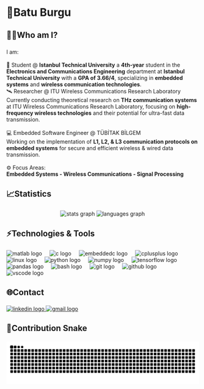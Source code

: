<h1 align="left">👋Batu Burgu</h1>

###

<h2 align="left">🙋‍♂️Who am I?</h2>

###

<p align="left">
  I am: <br><br>
  📖 Student @ <strong>Istanbul Technical University</strong>
  a <strong>4th-year</strong> student in the <strong>Electronics and Communications Engineering</strong> department at <strong>Istanbul Technical University</strong> with a <strong>GPA of 3.66/4</strong>, specializing in <strong>embedded systems</strong> and <strong>wireless communication technologies</strong>. <br>
  🛰 Researcher @ ITU Wireless Communications Research Laboratory<br>
  Currently conducting theoretical research on <strong>THz communication systems</strong> at ITU Wireless Communications Research Laboratory, focusing on <strong>high-frequency wireless technologies</strong> and their potential for ultra-fast data transmission.<br><br>
  💻 Embedded Software Engineer @ TÜBİTAK BİLGEM<br>
  Working on the implementation of <strong>L1, L2, & L3 communication protocols on embedded systems</strong> for secure and efficient wireless & wired data transmission.<br><br>
  ⚙️ Focus Areas:<br>
  <strong>Embedded Systems - Wireless Communications - Signal Processing</strong>
</p>


###

<h2 align="left">📈Statistics</h2>

###

<div align="center">
  <img src="https://github-readme-stats.vercel.app/api?username=batuburgu&hide_title=false&hide_rank=false&show_icons=true&include_all_commits=true&count_private=true&disable_animations=false&theme=dracula&locale=en&hide_border=false&order=1" height="150" alt="stats graph"  />
  <img src="https://github-readme-stats.vercel.app/api/top-langs?username=batuburgu&locale=en&hide_title=false&layout=compact&card_width=320&langs_count=5&theme=dracula&hide_border=false&order=2" height="150" alt="languages graph"  />
</div>

###

<h2 align="left">⚡Technologies & Tools</h2>

###

<div align="left">
  <img src="https://cdn.jsdelivr.net/gh/devicons/devicon/icons/matlab/matlab-original.svg" height="40" alt="matlab logo"  />
  <img width="12" />
  <img src="https://cdn.jsdelivr.net/gh/devicons/devicon/icons/c/c-original.svg" height="40" alt="c logo"  />
  <img width="12" />
  <img src="https://cdn.jsdelivr.net/gh/devicons/devicon/icons/embeddedc/embeddedc-original.svg" height="40" alt="embeddedc logo"  />
  <img width="12" />
  <img src="https://cdn.jsdelivr.net/gh/devicons/devicon/icons/cplusplus/cplusplus-original.svg" height="40" alt="cplusplus logo"  />
  <img width="12" />
  <img src="https://cdn.jsdelivr.net/gh/devicons/devicon/icons/linux/linux-original.svg" height="40" alt="linux logo"  />
  <img width="12" />
  <img src="https://cdn.jsdelivr.net/gh/devicons/devicon/icons/python/python-original.svg" height="40" alt="python logo"  />
  <img width="12" />
  <img src="https://cdn.jsdelivr.net/gh/devicons/devicon/icons/numpy/numpy-original.svg" height="40" alt="numpy logo"  />
  <img width="12" />
  <img src="https://cdn.jsdelivr.net/gh/devicons/devicon/icons/tensorflow/tensorflow-original.svg" height="40" alt="tensorflow logo"  />
  <img width="12" />
  <img src="https://cdn.jsdelivr.net/gh/devicons/devicon/icons/pandas/pandas-original.svg" height="40" alt="pandas logo"  />
  <img width="12" />
  <img src="https://cdn.jsdelivr.net/gh/devicons/devicon/icons/bash/bash-original.svg" height="40" alt="bash logo"  />
  <img width="12" />
  <img src="https://cdn.jsdelivr.net/gh/devicons/devicon/icons/git/git-original.svg" height="40" alt="git logo"  />
  <img width="12" />
  <img src="https://cdn.jsdelivr.net/gh/devicons/devicon/icons/github/github-original.svg" height="40" alt="github logo"  />
  <img width="12" />
  <img src="https://cdn.jsdelivr.net/gh/devicons/devicon/icons/vscode/vscode-original.svg" height="40" alt="vscode logo"  />
</div>

###

<h2 align="left">🌐Contact</h2>

###

<div align="left">
  <a href="https://www.linkedin.com/in/batuburgu/" target="_blank">
    <img src="https://raw.githubusercontent.com/maurodesouza/profile-readme-generator/master/src/assets/icons/social/linkedin/default.svg" width="52" height="40" alt="linkedin logo"  />
  </a>
  <a href="batuburgu@gmail.com" target="_blank">
    <img src="https://raw.githubusercontent.com/maurodesouza/profile-readme-generator/master/src/assets/icons/social/gmail/default.svg" width="52" height="40" alt="gmail logo"  />
  </a>
</div>

###

<h2 align="left">🐍Contribution Snake</h2>

###

<img src="https://raw.githubusercontent.com/batuburgu/batuburgu/output/github-snake-dark.svg" alt="Snake animation" />

###
